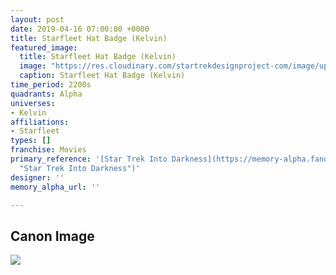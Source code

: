 ```yaml
---
layout: post
date: 2019-04-16 07:00:00 +0000
title: Starfleet Hat Badge (Kelvin)
featured_image:
  title: Starfleet Hat Badge (Kelvin)
  image: "https://res.cloudinary.com/startrekdesignproject-com/image/upload/v1555440631/StarfleetHatBadge.png"
  caption: Starfleet Hat Badge (Kelvin)
time_period: 2200s
quadrants: Alpha
universes:
- Kelvin
affiliations:
- Starfleet
types: []
franchise: Movies
primary_reference: '[Star Trek Into Darkness](https://memory-alpha.fandom.com/wiki/Star_Trek_Into_Darkness
  "Star Trek Into Darkness")'
designer: ''
memory_alpha_url: ''

---
```

## Canon Image

![](https://res.cloudinary.com/startrekdesignproject-com/image/upload/v1555440631/StarfleetHatBadge1.jpg)